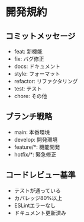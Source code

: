 # 開発規約

## コミットメッセージ
- feat: 新機能
- fix: バグ修正
- docs: ドキュメント
- style: フォーマット
- refactor: リファクタリング
- test: テスト
- chore: その他

## ブランチ戦略
- main: 本番環境
- develop: 開発環境
- feature/*: 機能開発
- hotfix/*: 緊急修正

## コードレビュー基準
- テストが通っている
- カバレッジ80%以上
- ESLintエラーなし
- ドキュメント更新済み
